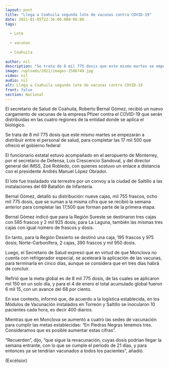 ```yaml
---
layout: post
title: "Llega a Coahuila segundo lote de vacunas contra COVID-19"
date: 2021-01-05T22:36:00.000-06:00
tags:
  
  - Lote
  
  - vacunas
  
  - Coahuila
  
author: nil
description: "Se trata de 8 mil 775 dosis que este mismo martes se empezarán a distribuir entre el personal de salud, para completar las 17 mil 500 que ofreció el gobierno federal"
image: /uploads/2021/images-2506749.jpg
video: nil
audio: nil
alt: Llega a Coahuila segundo lote de vacunas contra COVID-19
front: false
section: Nacional
---
```


El secretario de Salud de Coahuila, Roberto Bernal Gómez, recibió un nuevo cargamento de vacunas de la empresa Pfizer contra el COVID-19 que serán distribuidas en las cuatro regiones de la entidad donde se aplica el biológico.

Se trata de 8 mil 775 dosis que este mismo martes se empezarán a distribuir entre el personal de salud, para completar las 17 mil 500 que ofreció el gobierno federal

El funcionario estatal estuvo acompañado en el aeropuerto de Monterrey, por el secretario de Defensa, Luis Crescencio Sandoval, y del director general del IMSS, Zoé Robledo, con quienes sostuvo un enlace a distancia con el presidente Andrés Manuel López Obrador.

El lote fue trasladado vía terrestre por un convoy a la ciudad de Saltillo a las instalaciones del 69 Batallón de Infantería.

Bernal Gómez, detalló su distribución: nueve cajas, mil 755 frascos, ocho mil 775 dosis, que se suman a la misma cifra que se recibió la semana anterior para completar las 17,500 que forman parte de la primera etapa.

Bernal Gómez indicó que para la Región Sureste se destinaron tres cajas con 585 frascos y 2 mil 925 dosis; para La Laguna, también las mismas tres cajas con igual número de frascos y dosis.

En tanto, para la Región Desierto se destinó una caja, 195 frascos y 975 dosis; Norte-Carbonífera, 2 cajas, 390 frascos y mil 950 dosis.

Luego, el Secretario de Salud expresó que en virtud de que Monclova no cuenta con refrigerador especial, se acelerará la aplicación de las vacunas, para terminarla en cinco días, aunque se considera que en tres días habrá de concluir.

Refirió que la meta global es de 8 mil 775 dosis, de las cuales se aplicaron mil 150 en un solo día, y para el 4 de enero el total acumulado global fueron 6 mil 15, con un avance del 68 por ciento.

En ese contexto, informó que, de acuerdo a la logística establecida, en los Módulos de Vacunación instalados en Torreón y Saltillo se inocularon 10 pacientes cada hora, es decir 400 diarios.

Mientras que en Monclova se aumentó a cuatro las sedes de vacunación para cumplir las metas establecidas: “En Piedras Negras tenemos tres. Consideramos que es posible aumentar estas cifras”.

“Recuerden”, dijo, “que sigue la revacunación, cuyas dosis podrían llegar la semana entrante, con lo que se cumple el período de 21 días, y para entonces ya se tendrían vacunados a todos los pacientes”, añadió.

(Excélsior)